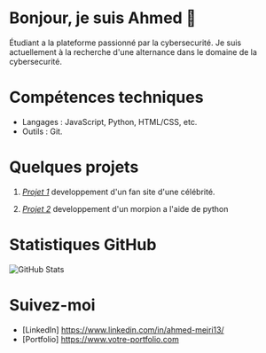 # Bonjour, je suis Ahmed 👋



Étudiant a la plateforme passionné par la cybersecurité. Je suis actuellement à la recherche d'une alternance dans le domaine de la cybersecurité.

# Compétences techniques
- Langages : JavaScript, Python, HTML/CSS, etc.
- Outils : Git.

# Quelques projets

1. *[Projet 1](https://github.com/Ahmeddlr/fansite)*
  developpement d'un fan site d'une célébrité.
   
2. *[Projet 2](https://github.com/Ahmeddlr/morpion)*
   developpement d'un morpion a l'aide de python

# Statistiques GitHub

![GitHub Stats](https://github-readme-stats.vercel.app/api?username=VotreNomUtilisateurGithub&show_icons=true)

# Suivez-moi
- [LinkedIn] https://www.linkedin.com/in/ahmed-mejri13/
- [Portfolio] https://www.votre-portfolio.com
